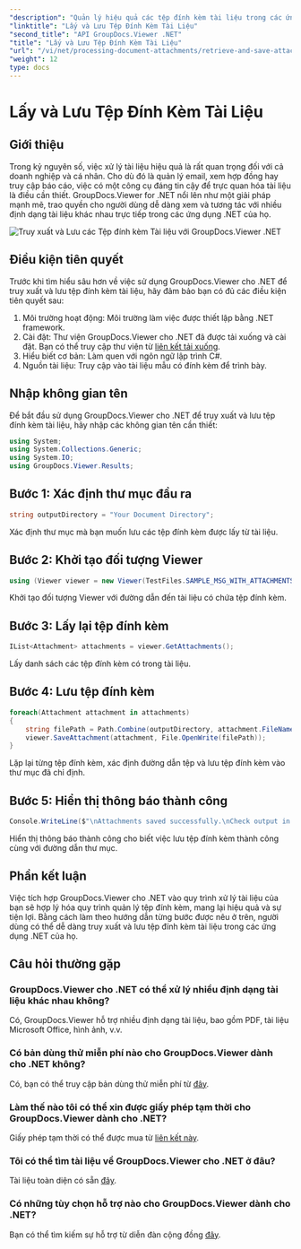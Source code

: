 ```yaml
---
"description": "Quản lý hiệu quả các tệp đính kèm tài liệu trong các ứng dụng .NET bằng GroupDocs.Viewer. Truy xuất và lưu tệp đính kèm dễ dàng."
"linktitle": "Lấy và Lưu Tệp Đính Kèm Tài Liệu"
"second_title": "API GroupDocs.Viewer .NET"
"title": "Lấy và Lưu Tệp Đính Kèm Tài Liệu"
"url": "/vi/net/processing-document-attachments/retrieve-and-save-attachments/"
"weight": 12
type: docs
---
```

# Lấy và Lưu Tệp Đính Kèm Tài Liệu

## Giới thiệu
Trong kỷ nguyên số, việc xử lý tài liệu hiệu quả là rất quan trọng đối với cả doanh nghiệp và cá nhân. Cho dù đó là quản lý email, xem hợp đồng hay truy cập báo cáo, việc có một công cụ đáng tin cậy để trực quan hóa tài liệu là điều cần thiết. GroupDocs.Viewer for .NET nổi lên như một giải pháp mạnh mẽ, trao quyền cho người dùng dễ dàng xem và tương tác với nhiều định dạng tài liệu khác nhau trực tiếp trong các ứng dụng .NET của họ.

![Truy xuất và Lưu các Tệp đính kèm Tài liệu với GroupDocs.Viewer .NET](/viewer/processing-document-attachments/retrieve-and-save-document-attachments.png)

## Điều kiện tiên quyết
Trước khi tìm hiểu sâu hơn về việc sử dụng GroupDocs.Viewer cho .NET để truy xuất và lưu tệp đính kèm tài liệu, hãy đảm bảo bạn có đủ các điều kiện tiên quyết sau:
1. Môi trường hoạt động: Môi trường làm việc được thiết lập bằng .NET framework.
2. Cài đặt: Thư viện GroupDocs.Viewer cho .NET đã được tải xuống và cài đặt. Bạn có thể truy cập thư viện từ [liên kết tải xuống](https://releases.groupdocs.com/viewer/net/).
3. Hiểu biết cơ bản: Làm quen với ngôn ngữ lập trình C#.
4. Nguồn tài liệu: Truy cập vào tài liệu mẫu có đính kèm để trình bày.

## Nhập không gian tên
Để bắt đầu sử dụng GroupDocs.Viewer cho .NET để truy xuất và lưu tệp đính kèm tài liệu, hãy nhập các không gian tên cần thiết:
```csharp
using System;
using System.Collections.Generic;
using System.IO;
using GroupDocs.Viewer.Results;
```

## Bước 1: Xác định thư mục đầu ra
```csharp
string outputDirectory = "Your Document Directory";
```
Xác định thư mục mà bạn muốn lưu các tệp đính kèm được lấy từ tài liệu.
## Bước 2: Khởi tạo đối tượng Viewer
```csharp
using (Viewer viewer = new Viewer(TestFiles.SAMPLE_MSG_WITH_ATTACHMENTS))
```
Khởi tạo đối tượng Viewer với đường dẫn đến tài liệu có chứa tệp đính kèm.
## Bước 3: Lấy lại tệp đính kèm
```csharp
IList<Attachment> attachments = viewer.GetAttachments();
```
Lấy danh sách các tệp đính kèm có trong tài liệu.
## Bước 4: Lưu tệp đính kèm
```csharp
foreach(Attachment attachment in attachments)
{
    string filePath = Path.Combine(outputDirectory, attachment.FileName);  
    viewer.SaveAttachment(attachment, File.OpenWrite(filePath)); 
}
```
Lặp lại từng tệp đính kèm, xác định đường dẫn tệp và lưu tệp đính kèm vào thư mục đã chỉ định.
## Bước 5: Hiển thị thông báo thành công
```csharp
Console.WriteLine($"\nAttachments saved successfully.\nCheck output in {outputDirectory}.");
```
Hiển thị thông báo thành công cho biết việc lưu tệp đính kèm thành công cùng với đường dẫn thư mục.

## Phần kết luận
Việc tích hợp GroupDocs.Viewer cho .NET vào quy trình xử lý tài liệu của bạn sẽ hợp lý hóa quy trình quản lý tệp đính kèm, mang lại hiệu quả và sự tiện lợi. Bằng cách làm theo hướng dẫn từng bước được nêu ở trên, người dùng có thể dễ dàng truy xuất và lưu tệp đính kèm tài liệu trong các ứng dụng .NET của họ.
## Câu hỏi thường gặp
### GroupDocs.Viewer cho .NET có thể xử lý nhiều định dạng tài liệu khác nhau không?
Có, GroupDocs.Viewer hỗ trợ nhiều định dạng tài liệu, bao gồm PDF, tài liệu Microsoft Office, hình ảnh, v.v.
### Có bản dùng thử miễn phí nào cho GroupDocs.Viewer dành cho .NET không?
Có, bạn có thể truy cập bản dùng thử miễn phí từ [đây](https://releases.groupdocs.com/).
### Làm thế nào tôi có thể xin được giấy phép tạm thời cho GroupDocs.Viewer dành cho .NET?
Giấy phép tạm thời có thể được mua từ [liên kết này](https://purchase.groupdocs.com/temporary-license/).
### Tôi có thể tìm tài liệu về GroupDocs.Viewer cho .NET ở đâu?
Tài liệu toàn diện có sẵn [đây](https://tutorials.groupdocs.com/viewer/net/).
### Có những tùy chọn hỗ trợ nào cho GroupDocs.Viewer dành cho .NET?
Bạn có thể tìm kiếm sự hỗ trợ từ diễn đàn cộng đồng [đây](https://forum.groupdocs.com/c/viewer/9).